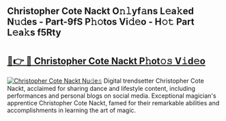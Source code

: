## Christopher Cote Nackt O𝚗𝚕yf𝚊ns L𝚎a𝚔ed N𝚞𝚍es - Part-9fS P𝚑𝚘tos Vi𝚍𝚎o - H𝚘𝚝 Part L𝚎a𝚔s f5Rty

# <h2><a href="http://kfay6h2.oniu.top/?m=Christopher+Cote+Nackt">🔗👉 🔴 Christopher Cote Nackt P𝚑ot𝚘𝚜 V𝚒d𝚎o</a></h2>

[![Christopher Cote Nackt Nu𝚍e𝚜](https://i.imgur.com/0qMVB7G.gif)](http://kfay6h2.oniu.top/?m=Christopher+Cote+Nackt)
Digital trendsetter Christopher Cote Nackt, acclaimed for sharing dance and lifestyle content, including performances and personal blogs on social media. Exceptional magician's apprentice Christopher Cote Nackt, famed for their remarkable abilities and accomplishments in learning the art of magic.  
